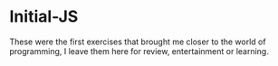 # Initial-JS
These were the first exercises that brought me closer to the world of programming, I leave them here for review, entertainment or learning.
